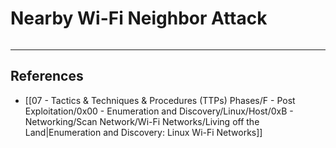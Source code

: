 # Nearby Wi-Fi Neighbor Attack

```

```

---
## References

- [[07 - Tactics & Techniques & Procedures (TTPs) Phases/F - Post Exploitation/0x00 - Enumeration and Discovery/Linux/Host/0xB - Networking/Scan Network/Wi-Fi Networks/Living off the Land|Enumeration and Discovery: Linux Wi-Fi Networks]]